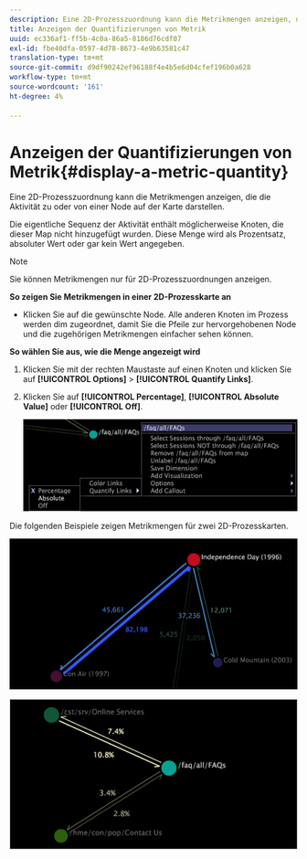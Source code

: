 ```yaml
---
description: Eine 2D-Prozesszuordnung kann die Metrikmengen anzeigen, die die Aktivität zu oder von einer Node auf der Karte darstellen.
title: Anzeigen der Quantifizierungen von Metrik
uuid: ec336af1-ff5b-4c0a-86a5-8186d76cdf07
exl-id: fbe40dfa-0597-4d78-8673-4e9b63581c47
translation-type: tm+mt
source-git-commit: d9df90242ef96188f4e4b5e6d04cfef196b0a628
workflow-type: tm+mt
source-wordcount: '161'
ht-degree: 4%

---
```


# Anzeigen der Quantifizierungen von Metrik{#display-a-metric-quantity}

Eine 2D-Prozesszuordnung kann die Metrikmengen anzeigen, die die Aktivität zu oder von einer Node auf der Karte darstellen.

Die eigentliche Sequenz der Aktivität enthält möglicherweise Knoten, die dieser Map nicht hinzugefügt wurden. Diese Menge wird als Prozentsatz, absoluter Wert oder gar kein Wert angegeben.

>[!NOTE]
>
>Sie können Metrikmengen nur für 2D-Prozesszuordnungen anzeigen.

**So zeigen Sie Metrikmengen in einer 2D-Prozesskarte an**

* Klicken Sie auf die gewünschte Node. Alle anderen Knoten im Prozess werden dim zugeordnet, damit Sie die Pfeile zur hervorgehobenen Node und die zugehörigen Metrikmengen einfacher sehen können.

**So wählen Sie aus, wie die Menge angezeigt wird**

1. Klicken Sie mit der rechten Maustaste auf einen Knoten und klicken Sie auf **[!UICONTROL Options]** > **[!UICONTROL Quantify Links]**.
1. Klicken Sie auf **[!UICONTROL Percentage]**, **[!UICONTROL Absolute Value]** oder **[!UICONTROL Off]**.

   ![](assets/mnu_2DProcessMap_quantifyLinks.png)

Die folgenden Beispiele zeigen Metrikmengen für zwei 2D-Prozesskarten.

![](assets/vis_2DProcessMap_DisplayMetricQuantities_Movies.png)

![](assets/client-met.png)
